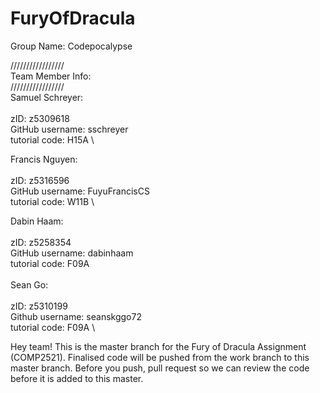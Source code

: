 # FuryOfDracula


Group Name: Codepocalypse

/////////////////\
Team Member Info:\
/////////////////
\
Samuel Schreyer:\
\
zID: z5309618 \
GitHub username: sschreyer \
tutorial code: H15A \

Francis Nguyen:\
\
zID: z5316596 \
GitHub username: FuyuFrancisCS \
tutorial code: W11B \

Dabin Haam: \
\
zID: z5258354\
GitHub username: dabinhaam \
tutorial code: F09A \
\
Sean Go:\
\
zID: z5310199 \
Github username: seanskggo72 \
tutorial code: F09A \


Hey team! This is the master branch for the Fury of Dracula Assignment (COMP2521).
Finalised code will be pushed from the work branch to this master branch. Before you push, pull request so
we can review the code before it is added to this master.

